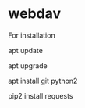 # webdav

For installation


apt update

apt upgrade

apt install git python2

pip2 install requests
